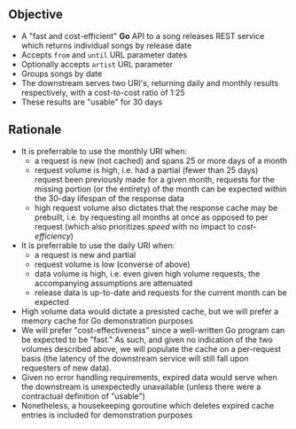 ## Objective
* A "fast and cost-efficient" **Go** API to a song releases REST service which returns individual songs by release date
* Accepts `from` and `until` URL parameter dates
* Optionally accepts `artist` URL parameter
* Groups songs by date
* The downstream serves two URI's, returning daily and monthly results respectively, with a cost-to-cost ratio of 1:25
* These results are "usable" for 30 days
## Rationale
* It is preferrable to use the monthly URI when:
    * a request is new (not cached) and spans 25 or more days of a month
    * request volume is high, i.e. had a partial (fewer than 25 days) request been previously made for a given month, requests for the missing portion (or the entirety) of the month can be expected within the 30-day lifespan of the response data
    * high request volume also dictates that the response cache may be prebuilt, i.e. by requesting all months at once as opposed to per request (which also prioritizes _speed_ with no impact to _cost-efficiency_)
* It is preferrable to use the daily URI when:
    * a request is new and partial
    * request volume is low (converse of above)
    * data volume is high, i.e. even given high volume requests, the accompanying assumptions are attenuated
    * release data is up-to-date and requests for the current month can be expected
* High volume data would dictate a presisted cache, but we will prefer a memory cache for Go demonstration purposes
* We will prefer "cost-effectiveness" since a well-written Go program can be expected to be "fast." As such, and given no indication of the two volumes described above, we will populate the cache on a per-request basis (the latency of the downstream service will still fall upon requesters of new data).
* Given no error handling requirements, expired data would serve when the downstream is unexpectedly unavailable (unless there were a contractual definition of "usable")
* Nonetheless, a housekeeping goroutine which deletes expired cache entries is included for demonstration purposes
